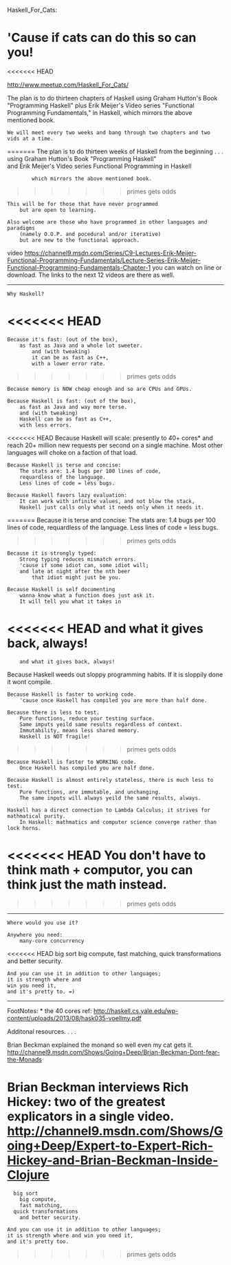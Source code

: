 Haskell_For_Cats:

'Cause if cats can do this so can you!
=============
<<<<<<< HEAD

http://www.meetup.com/Haskell_For_Cats/

The plan is to do thirteen chapters of Haskell using Graham Hutton's Book "Programming Haskell" plus 
	Erik Meijer's Video series "Functional Programming Fundamentals," 
	in Haskell, which mirrors the above mentioned book. 
	
 	
 	We will meet every two weeks and bang through two chapters and two vids at a time. 
=======
The plan is to do thirteen weeks of Haskell 
	from the beginning . . .  
		using Graham Hutton's Book "Programming Haskell"  
		and Erik Meijer's Video series Functional Programming in Haskell
 
			which mirrors the above mentioned book.
>>>>>>> primes gets odds
 
	This will be for those that have never programmed 
		but are open to learning.  
	
	Also welcome are those who have programmed in other languages and paradigms
		(namely O.O.P. and pocedural and/or iterative)  
		but are new to the functional approach. 
video
https://channel9.msdn.com/Series/C9-Lectures-Erik-Meijer-Functional-Programming-Fundamentals/Lecture-Series-Erik-Meijer-Functional-Programming-Fundamentals-Chapter-1
	you can watch on line or download. The links to the next 12 videos are there as well. 

---------------------------------------------	

	Why Haskell? 
<<<<<<< HEAD
=======

	Because it's fast: (out of the box), 
		as fast as Java and a whole lot sweeter.
			and (with tweaking) 
			it can be as fast as C++, 
			with a lower error rate.
>>>>>>> primes gets odds
	
	Because memory is NOW cheap enough and so are CPUs and GPUs.
	
	Because Haskell is fast: (out of the box), 
		as fast as Java and way more terse.
		and (with tweaking) 
		Haskell can be as fast as C++, 
		with less errors.
	
<<<<<<< HEAD
	Because Haskell will scale: 
		presently to 40+ cores* and 
		reach 20+ million new requests per second 
		on a single machine.
		Most other languages will choke on a faction of that load.  
	
	Because Haskell is terse and concise: 
		The stats are: 1.4 bugs per 100 lines of code, 
		requardless of the language.
		Less lines of code = less bugs.
		
	Because Haskell favors lazy evaluation:
		It can work with infinite values, and not blow the stack, 
		Haskell just calls only what it needs only when it needs it.
=======
	Because it is terse and concise: 
		The stats are: 1.4 bugs per 100 lines of code, 
		requardless of the language.
		Less lines of code = less bugs.
>>>>>>> primes gets odds
		
	Because it is strongly typed:
		Strong typing reduces mismatch errors. 
		'cause if some idiot can, some idiot will; 
		and late at night after the nth beer 
			that idiot might just be you.
	
	Because Haskell is self documenting
		wanna know what a function does just ask it.
		It will tell you what it takes in 
<<<<<<< HEAD
		and what it gives back, 
		always!
=======
		and what it gives back, always!
	
   Because Haskell weeds out sloppy programming habits. 
      If it is sloppily done it wont compile. 

	Because Haskell is faster to working code. 
		'cause once Haskell has compiled you are more than half done.

	Because there is less to test. 
		Pure functions, reduce your testing surface. 
		Same imputs yeild same results regardless of context. 
		Immutability, means less shared memory. 
		Haskell is NOT fragile!  
>>>>>>> primes gets odds

	Because Haskell is faster to WORKING code. 
		Once Haskell has compiled you are half done.
		
	Because Haskell is almost entirely stateless, there is much less to test.
		Pure functions, are immutable, and unchanging.  
		The same inputs will always yeild the same results, always. 
		 
	Haskell has a direct connection to Lambda Calculus; it strives for mathmatical purity. 
		In Haskell: mathmatics and computer science converge rather than lock horns.
<<<<<<< HEAD
		You don't have to think math + computor, you can think just the math instead. 
=======
>>>>>>> primes gets odds

---------------------------
		
	Where would you use it?
	
	Anywhere you need: 
		many-core concurrency 
<<<<<<< HEAD
      		big sort
		big compute, 
		fast matching,
      		quick transformations
		and better security.
	
	And you can use it in addition to other languages; 
	it is strength where and 
	win you need it, 
	and it's pretty to. =) 
	 
-----------------------------
FootNotes: * the 40 cores ref: http://haskell.cs.yale.edu/wp-content/uploads/2013/08/hask035-voellmy.pdf

Additonal resources. . . .

Brian Beckman explained the monand so well even my cat gets it. 
http://channel9.msdn.com/Shows/Going+Deep/Brian-Beckman-Dont-fear-the-Monads

Brian Beckman interviews Rich Hickey: two of the greatest explicators in a single video.
http://channel9.msdn.com/Shows/Going+Deep/Expert-to-Expert-Rich-Hickey-and-Brian-Beckman-Inside-Clojure
=======
      big sort
		big compute, 
		fast matching,
      quick transformations
		and better security.
	
	And you can use it in addition to other languages; 
	it is strength where and win you need it, 
	and it's pretty too. 
	 
>>>>>>> primes gets odds
